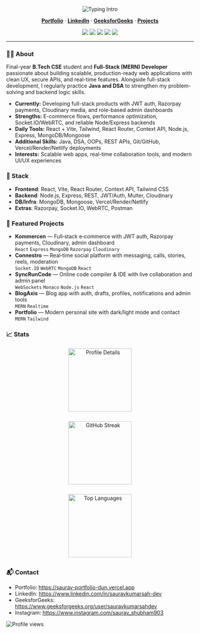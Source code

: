 <!-- Centered Hero -->
<p align="center">
  <img src="https://readme-typing-svg.demolab.com?font=Inter&weight=700&size=28&duration=2800&pause=1000&color=22D3EE&center=true&vCenter=true&width=700&lines=Hi%2C+I'm+Saurav+Kumar+Sah;MERN+Stack+Developer;I+build+scalable+web+apps+%26+real-time+experiences" alt="Typing Intro" />
</p>

<p align="center">
  <a href="https://saurav-portfolio-dun.vercel.app"><b>Portfolio</b></a> ·
  <a href="https://www.linkedin.com/in/sauravkumarsah-dev"><b>LinkedIn</b></a> ·
  <a href="https://www.geeksforgeeks.org/user/sauravkumarsahdev/"><b>GeeksforGeeks</b></a> ·
  <a href="https://github.com/saurav-kumar-sah-dev?tab=repositories"><b>Projects</b></a>
</p>

<p align="center">
  <img src="https://img.shields.io/badge/MERN-111827?style=for-the-badge&logo=mongodb&logoColor=4ade80" />
  <img src="https://img.shields.io/badge/React-111827?style=for-the-badge&logo=react&logoColor=61DAFB" />
  <img src="https://img.shields.io/badge/Node.js-111827?style=for-the-badge&logo=node.js&logoColor=6DA55F" />
  <img src="https://img.shields.io/badge/Tailwind-111827?style=for-the-badge&logo=tailwindcss&logoColor=38BDF8" />
  <img src="https://img.shields.io/badge/MongoDB-111827?style=for-the-badge&logo=mongodb&logoColor=4ade80" />
</p>

---

### 👨‍💻 About  
Final-year **B.Tech CSE** student and **Full-Stack (MERN) Developer** passionate about building scalable, production-ready web applications with clean UX, secure APIs, and real-time features. Alongside full-stack development, I regularly practice **Java and DSA** to strengthen my problem-solving and backend logic skills.  

- **Currently:** Developing full-stack products with JWT auth, Razorpay payments, Cloudinary media, and role-based admin dashboards  
- **Strengths:** E-commerce flows, performance optimization, Socket.IO/WebRTC, and reliable Node/Express backends  
- **Daily Tools:** React + Vite, Tailwind, React Router, Context API, Node.js, Express, MongoDB/Mongoose  
- **Additional Skills:** Java, DSA, OOPs, REST APIs, Git/GitHub, Vercel/Render/Netlify deployments  
- **Interests:** Scalable web apps, real-time collaboration tools, and modern UI/UX experiences  



### 🧰 Stack
- **Frontend**: React, Vite, React Router, Context API, Tailwind CSS
- **Backend**: Node.js, Express, REST, JWT/Auth, Multer, Cloudinary
- **DB/Infra**: MongoDB, Mongoose, Vercel/Render/Netlify
- **Extras**: Razorpay, Socket.IO, WebRTC, Postman

### 🚀 Featured Projects
- **Kommercen** — Full‑stack e‑commerce with JWT auth, Razorpay payments, Cloudinary, admin dashboard  
  `React` `Express` `MongoDB` `Razorpay` `Cloudinary`
- **Connestro** — Real‑time social platform with messaging, calls, stories, reels, moderation  
  `Socket.IO` `WebRTC` `MongoDB` `React`
- **SyncRunCode** — Online code compiler & IDE with live collaboration and admin panel  
  `WebSockets` `Monaco` `Node.js` `React`
- **BlogAxis** — Blog app with auth, drafts, profiles, notifications and admin tools  
  `MERN` `Realtime`
- **Portfolio** — Modern personal site with dark/light mode and contact  
  `MERN` `Tailwind`

### 📈 Stats
<div align="center">

  <img 
    src="https://github-profile-summary-cards.vercel.app/api/cards/profile-details?username=saurav-kumar-sah-dev&theme=tokyonight" 
    alt="Profile Details" 
    height="170" 
    style="margin: 6px;"
  />

  <a href="https://git.io/streak-stats">
    <img 
      src="https://github-readme-streak-stats.herokuapp.com?user=saurav-kumar-sah-dev&theme=tokyonight&hide_border=true" 
      alt="GitHub Streak" 
      height="170" 
      style="margin: 6px;"
    />
  </a>

  <img 
    src="https://github-profile-summary-cards.vercel.app/api/cards/most-commit-language?username=saurav-kumar-sah-dev&theme=tokyonight" 
    alt="Top Languages" 
    height="170" 
    style="margin: 6px;"
  />

</div>



### 📬 Contact
- Portfolio: https://saurav-portfolio-dun.vercel.app
- LinkedIn: https://www.linkedin.com/in/sauravkumarsah-dev
- GeeksforGeeks: https://www.geeksforgeeks.org/user/sauravkumarsahdev
- Instagram: https://www.instagram.com/saurav_shubham903

<p align="left">
  <img src="https://komarev.com/ghpvc/?username=saurav-kumar-sah-dev&style=flat-square&color=0ea5e9" alt="Profile views" />
</p>

